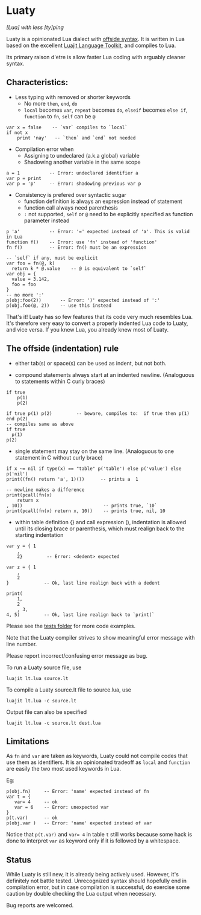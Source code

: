 Luaty
===

*[Lua] with less [ty]ping*

Luaty is a opinionated Lua dialect with [offside syntax](https://en.wikipedia.org/wiki/Off-side_rule). It is written in Lua based on the excellent [Luajit Language Toolkit](https://github.com/franko/luajit-lang-toolkit), and compiles to Lua. 

Its primary raison d'etre is allow faster Lua coding with arguably cleaner syntax. 


Characteristics:
---
- Less typing with removed or shorter keywords
  * No more `then`, `end`, `do`
  * `local` becomes `var`, `repeat` becomes `do`, `elseif` becomes `else if`, `function` to `fn`, `self` can be `@`

```
var x = false    -- `var` compiles to `local` 
if not x
	print 'nay'   -- `then` and `end` not needed

```

- Compilation error when
  * Assigning to undeclared (a.k.a global) variable
  * Shadowing another variable in the same scope

```
a = 1           -- Error: undeclared identifier a
var p = print
var p = 'p'     -- Error: shadowing previous var p

```

- Consistency is prefered over syntactic sugar
  * function definition is always an expression instead of statement
  * function call always need parenthesis
  * `:` not supported, `self` or `@` need to be explicitly specified as function parameter instead

```
p 'a'           -- Error: '=' expected instead of 'a'. This is valid in Lua
function f()    -- Error: use 'fn' instead of 'function'
fn f()          -- Error: fn() must be an expression

-- `self` if any, must be explicit
var foo = fn(@, k)
  return k * @.value    -- @ is equivalent to `self`
var obj = { 
  value = 3.142,
  foo = foo 
}
-- no more ':'
p(obj:foo(2))       -- Error: ')' expected instead of ':'
p(obj.foo(@, 2))    -- use this instead

```

That's it! 
Luaty has so few features that its code very much resembles Lua. It's therefore very easy to convert a properly indented Lua code to Luaty, and vice versa. If you knew Lua, you already knew most of Luaty.


The offside (indentation) rule
---
- either tab(s) or space(s) can be used as indent, but not both. 

- compound statements always start at an indented newline. (Analoguous to statements within C curly braces)

```
if true
	p(1)
	p(2)

if true p(1) p(2)         -- beware, compiles to:  if true then p(1) end p(2)
-- compiles same as above
if true
  p(1)
p(2)

```

- single statement may stay on the same line. (Analoguous to one statement in C without curly brace)

```
if x ~= nil if type(x) == "table" p('table') else p('value') else p('nil')
print((fn() return 'a', 1)())      -- prints a  1

-- newline makes a difference
print(pcall(fn(x) 
	return x
, 10))                              -- prints true, `10`
print(pcall(fn(x) return x, 10))    -- prints true, nil, 10

```

- within table definition {} and call expression (), indentation is allowed until its closing brace or parenthesis, which must realign back to the starting indentation

```
var y = { 1
	, 
	2}         -- Error: <dedent> expected

var z = { 1
	,
	2
}             -- Ok, last line realign back with a dedent

print(
	1,
	2
	, 3,
4, 5)         -- Ok, last line realign back to `print(`

```

Please see the [tests folder](https://github.com/gnois/luaty/tree/master/tests) for more code examples.

Note that the Luaty compiler strives to show meaningful error message with line number. 

Please report incorrect/confusing error message as bug.


To run a Luaty source file, use
```
luajit lt.lua source.lt
```

To compile a Luaty source.lt file to source.lua, use
```
luajit lt.lua -c source.lt
```
Output file can also be specified
```
luajit lt.lua -c source.lt dest.lua
```


Limitations
---
As `fn` and `var` are taken as keywords, Luaty could not compile codes that use them as identifiers.
It is an opinionated tradeoff as `local` and `function` are easily the two most used keywords in Lua. 

Eg:
```
p(obj.fn)     -- Error: 'name' expected instead of fn
var t = {
   var= 4     -- ok
   var = 6    -- Error: unexpected var
}
p(t.var)      -- ok
p(obj.var )   -- Error: 'name' expected instead of var

```

Notice that `p(t.var)` and `var= 4` in table `t` still works because some hack is done to interpret `var` as keyword only if it is followed by a whitespace.



Status
---

While Luaty is still new, it is already being actively used. However, it's definitely not battle tested.
Unrecognized syntax should hopefully end in compilation error, but in case compilation is successful, do exercise some caution by double checking the Lua output when necessary.

Bug reports are welcomed.


